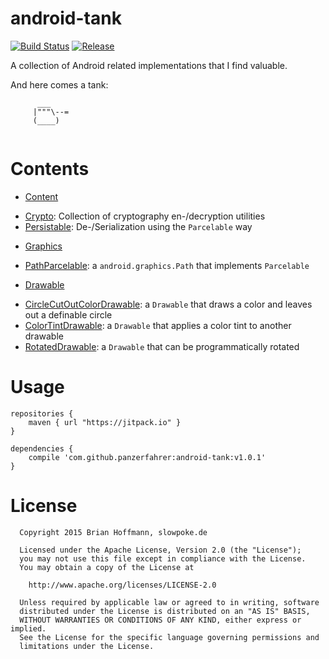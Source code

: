 android-tank
============
[![Build Status](https://travis-ci.org/panzerfahrer/android-tank.svg?branch=master)](https://travis-ci.org/panzerfahrer/android-tank) [![Release](https://img.shields.io/github/tag/panzerfahrer/android-tank.svg?label=maven)](https://jitpack.io/#panzerfahrer/android-tank/v1.0.1)


A collection of Android related implementations that I find valuable.


And here comes a tank:

```
      ___
     |"""\--=
     (____)
  
```


Contents
=========

* [Content](library/src/main/java/de/slowpoke/androidtank/content)
 - [Crypto](library/src/main/java/de/slowpoke/androidtank/content/Crypto.java): Collection of cryptography en-/decryption utilities
 - [Persistable](library/src/main/java/de/slowpoke/androidtank/content/Persistable.java): De-/Serialization using the `Parcelable` way
* [Graphics](library/src/main/java/de/slowpoke/androidtank/graphics)
 - [PathParcelable](library/src/main/java/de/slowpoke/androidtank/graphics/PathParcelable.java): a `android.graphics.Path` that implements `Parcelable`
* [Drawable](library/src/main/java/de/slowpoke/androidtank/graphics/drawable)
 - [CircleCutOutColorDrawable](library/src/main/java/de/slowpoke/androidtank/graphics/drawable/CircleCutOutColorDrawable.java): a `Drawable` that draws a color and leaves out a definable circle
 - [ColorTintDrawable](library/src/main/java/de/slowpoke/androidtank/graphics/drawable/ColorTintDrawable.java): a `Drawable` that applies a color tint to another drawable
 - [RotatedDrawable](library/src/main/java/de/slowpoke/androidtank/graphics/drawable/RotatedDrawable.java): a `Drawable` that can be programmatically rotated
  

Usage
======

    repositories {
        maven { url "https://jitpack.io" }
    }
    
    dependencies {
        compile 'com.github.panzerfahrer:android-tank:v1.0.1'
    }

License
=======

```
  Copyright 2015 Brian Hoffmann, slowpoke.de

  Licensed under the Apache License, Version 2.0 (the "License");
  you may not use this file except in compliance with the License.
  You may obtain a copy of the License at

    http://www.apache.org/licenses/LICENSE-2.0
 
  Unless required by applicable law or agreed to in writing, software
  distributed under the License is distributed on an "AS IS" BASIS,
  WITHOUT WARRANTIES OR CONDITIONS OF ANY KIND, either express or implied.
  See the License for the specific language governing permissions and
  limitations under the License.
```
